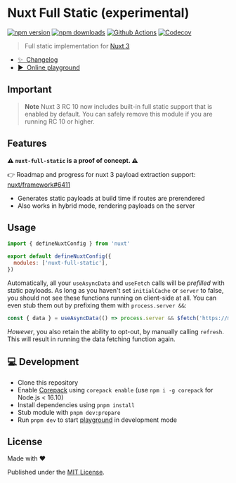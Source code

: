 # Nuxt Full Static (experimental)

[![npm version][npm-version-src]][npm-version-href]
[![npm downloads][npm-downloads-src]][npm-downloads-href]
[![Github Actions][github-actions-src]][github-actions-href]
[![Codecov][codecov-src]][codecov-href]

> Full static implementation for [Nuxt 3](https://v3.nuxtjs.org)

- [✨ &nbsp;Changelog](https://github.com/danielroe/nuxt-full-static/blob/main/CHANGELOG.md)
- [▶️ &nbsp;Online playground](https://stackblitz.com/github/danielroe/nuxt-full-static/tree/main/playground)

## Important

> **Note**
> Nuxt 3 RC 10 now includes built-in full static support that is enabled by default. You can safely remove this module if you are running RC 10 or higher.

## Features

**⚠️ `nuxt-full-static` is a proof of concept. ⚠️**

👉 Roadmap and progress for nuxt 3 payload extraction support: [nuxt/framework#6411](https://github.com/nuxt/framework/issues/6411)

- Generates static payloads at build time if routes are prerendered
- Also works in hybrid mode, rendering payloads on the server

## Usage

```js
import { defineNuxtConfig } from 'nuxt'

export default defineNuxtConfig({
  modules: ['nuxt-full-static'],
})
```

Automatically, all your `useAsyncData` and `useFetch` calls will be _prefilled_ with static payloads. As long as you haven't set `initialCache` or `server` to false, you should not see these functions running on client-side at all. You can even stub them out by prefixing them with `process.server &&`:

```js
const { data } = useAsyncData(() => process.server && $fetch('https://my.api.com/data'))
```

_However_, you also retain the ability to opt-out, by manually calling `refresh`. This will result in running the data fetching function again.

## 💻 Development

- Clone this repository
- Enable [Corepack](https://github.com/nodejs/corepack) using `corepack enable` (use `npm i -g corepack` for Node.js < 16.10)
- Install dependencies using `pnpm install`
- Stub module with `pnpm dev:prepare`
- Run `pnpm dev` to start [playground](./playground) in development mode

## License

Made with ❤️

Published under the [MIT License](./LICENCE).

<!-- Badges -->

[npm-version-src]: https://img.shields.io/npm/v/nuxt-full-static?style=flat-square
[npm-version-href]: https://npmjs.com/package/nuxt-full-static
[npm-downloads-src]: https://img.shields.io/npm/dm/nuxt-full-static?style=flat-square
[npm-downloads-href]: https://npmjs.com/package/nuxt-full-static
[github-actions-src]: https://img.shields.io/github/workflow/status/danielroe/nuxt-full-static/ci/main?style=flat-square
[github-actions-href]: https://github.com/danielroe/nuxt-full-static/actions?query=workflow%3Aci
[codecov-src]: https://img.shields.io/codecov/c/gh/danielroe/nuxt-full-static/main?style=flat-square
[codecov-href]: https://codecov.io/gh/danielroe/nuxt-full-static
